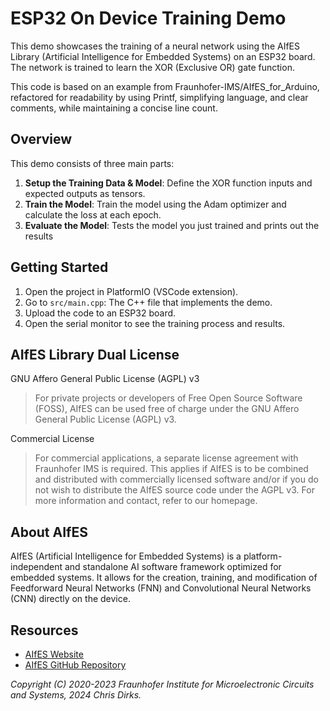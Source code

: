 **ESP32 On Device Training Demo**
================================

This demo showcases the training of a neural network using the AIfES Library (Artificial Intelligence for Embedded Systems) on an ESP32 board. The network is trained to learn the XOR (Exclusive OR) gate function.

This code is based on an example from Fraunhofer-IMS/AIfES_for_Arduino, refactored for readability by using Printf, simplifying language, and clear comments, while maintaining a concise line count.

**Overview**
------------

This demo consists of three main parts:

1. **Setup the Training Data & Model**: Define the XOR function inputs and expected outputs as tensors.
2. **Train the Model**: Train the model using the Adam optimizer and calculate the loss at each epoch.
3. **Evaluate the Model**: Tests the model you just trained and prints out the results

Getting Started
---------------

1. Open the project in PlatformIO (VSCode extension).
2. Go to `src/main.cpp`: The C++ file that implements the demo.
3. Upload the code to an ESP32 board.
4. Open the serial monitor to see the training process and results.

AIfES Library Dual License
---------------

GNU Affero General Public License (AGPL) v3

> For private projects or developers of Free Open Source Software (FOSS), AIfES can be used free of charge under the GNU Affero General Public License (AGPL) v3.

Commercial License

> For commercial applications, a separate license agreement with Fraunhofer IMS is required. This applies if AIfES is to be combined and distributed with commercially licensed software and/or if you do not wish to distribute the AIfES source code under the AGPL v3. For more information and contact, refer to our homepage.

**About AIfES**
---------------

AIfES (Artificial Intelligence for Embedded Systems) is a platform-independent and standalone AI software framework optimized for embedded systems. It allows for the creation, training, and modification of Feedforward Neural Networks (FNN) and Convolutional Neural Networks (CNN) directly on the device.

**Resources**
------------

* [AIfES Website](www.aifes.ai)
* [AIfES GitHub Repository](https://github.com/Fraunhofer-IMS/AIfES_for_Arduino)


*Copyright (C) 2020-2023 Fraunhofer Institute for Microelectronic Circuits and Systems, 2024 Chris Dirks.*
